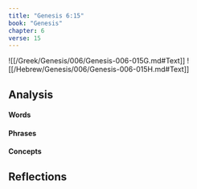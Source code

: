 ```yaml
---
title: "Genesis 6:15"
book: "Genesis"
chapter: 6
verse: 15
---
```

![[/Greek/Genesis/006/Genesis-006-015G.md#Text]]
![[/Hebrew/Genesis/006/Genesis-006-015H.md#Text]]

## Analysis

#### Words

#### Phrases

#### Concepts

## Reflections
